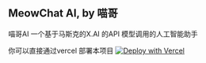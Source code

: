 ## MeowChat AI, by 喵哥

喵哥AI 一个基于马斯克的X.AI 的API 模型调用的人工智能助手

你可以直接通过vercel 部署本项目
[![Deploy with Vercel](https://vercel.com/button)](https://vercel.com/new/clone?repository-url=https://github.com/guioalis/xmiaoai)

